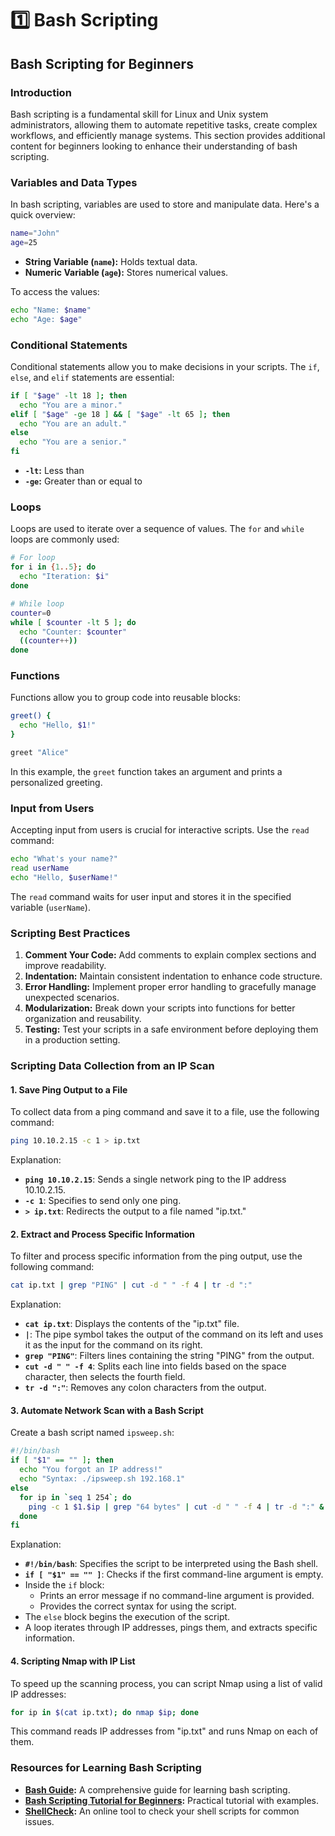 # 1️⃣ Bash Scripting

## Bash Scripting for Beginners

### Introduction

Bash scripting is a fundamental skill for Linux and Unix system administrators, allowing them to automate repetitive tasks, create complex workflows, and efficiently manage systems. This section provides additional content for beginners looking to enhance their understanding of bash scripting.

### Variables and Data Types

In bash scripting, variables are used to store and manipulate data. Here's a quick overview:

```bash
name="John"
age=25
```

* **String Variable (`name`):** Holds textual data.
* **Numeric Variable (`age`):** Stores numerical values.

To access the values:

```bash
echo "Name: $name"
echo "Age: $age"
```

### Conditional Statements

Conditional statements allow you to make decisions in your scripts. The `if`, `else`, and `elif` statements are essential:

```bash
if [ "$age" -lt 18 ]; then
  echo "You are a minor."
elif [ "$age" -ge 18 ] && [ "$age" -lt 65 ]; then
  echo "You are an adult."
else
  echo "You are a senior."
fi
```

* **`-lt`:** Less than
* **`-ge`:** Greater than or equal to

### Loops

Loops are used to iterate over a sequence of values. The `for` and `while` loops are commonly used:

```bash
# For loop
for i in {1..5}; do
  echo "Iteration: $i"
done

# While loop
counter=0
while [ $counter -lt 5 ]; do
  echo "Counter: $counter"
  ((counter++))
done
```

### Functions

Functions allow you to group code into reusable blocks:

```bash
greet() {
  echo "Hello, $1!"
}

greet "Alice"
```

In this example, the `greet` function takes an argument and prints a personalized greeting.

### Input from Users

Accepting input from users is crucial for interactive scripts. Use the `read` command:

```bash
echo "What's your name?"
read userName
echo "Hello, $userName!"
```

The `read` command waits for user input and stores it in the specified variable (`userName`).

### Scripting Best Practices

1. **Comment Your Code:** Add comments to explain complex sections and improve readability.
2. **Indentation:** Maintain consistent indentation to enhance code structure.
3. **Error Handling:** Implement proper error handling to gracefully manage unexpected scenarios.
4. **Modularization:** Break down your scripts into functions for better organization and reusability.
5. **Testing:** Test your scripts in a safe environment before deploying them in a production setting.

### Scripting Data Collection from an IP Scan

#### 1. Save Ping Output to a File

To collect data from a ping command and save it to a file, use the following command:

```bash
ping 10.10.2.15 -c 1 > ip.txt
```

Explanation:

* **`ping 10.10.2.15`**: Sends a single network ping to the IP address 10.10.2.15.
* **`-c 1`**: Specifies to send only one ping.
* **`> ip.txt`**: Redirects the output to a file named "ip.txt."

#### 2. Extract and Process Specific Information

To filter and process specific information from the ping output, use the following command:

```bash
cat ip.txt | grep "PING" | cut -d " " -f 4 | tr -d ":"
```

Explanation:

* **`cat ip.txt`**: Displays the contents of the "ip.txt" file.
* **`|`**: The pipe symbol takes the output of the command on its left and uses it as the input for the command on its right.
* **`grep "PING"`**: Filters lines containing the string "PING" from the output.
* **`cut -d " " -f 4`**: Splits each line into fields based on the space character, then selects the fourth field.
* **`tr -d ":"`**: Removes any colon characters from the output.

#### 3. Automate Network Scan with a Bash Script

Create a bash script named `ipsweep.sh`:

```bash
#!/bin/bash
if [ "$1" == "" ]; then
  echo "You forgot an IP address!"
  echo "Syntax: ./ipsweep.sh 192.168.1"
else
  for ip in `seq 1 254`; do
    ping -c 1 $1.$ip | grep "64 bytes" | cut -d " " -f 4 | tr -d ":" &
  done
fi
```

Explanation:

* **`#!/bin/bash`**: Specifies the script to be interpreted using the Bash shell.
* **`if [ "$1" == "" ]`**: Checks if the first command-line argument is empty.
* Inside the `if` block:
  * Prints an error message if no command-line argument is provided.
  * Provides the correct syntax for using the script.
* The `else` block begins the execution of the script.
* A loop iterates through IP addresses, pings them, and extracts specific information.

#### 4. Scripting Nmap with IP List

To speed up the scanning process, you can script Nmap using a list of valid IP addresses:

```bash
for ip in $(cat ip.txt); do nmap $ip; done
```

This command reads IP addresses from "ip.txt" and runs Nmap on each of them.

### Resources for Learning Bash Scripting

* [**Bash Guide**](https://guide.bash.academy/)**:** A comprehensive guide for learning bash scripting.
* [**Bash Scripting Tutorial for Beginners**](https://linuxconfig.org/bash-scripting-tutorial-for-beginners)**:** Practical tutorial with examples.
* [**ShellCheck**](https://www.shellcheck.net/)**:** An online tool to check your shell scripts for common issues.

